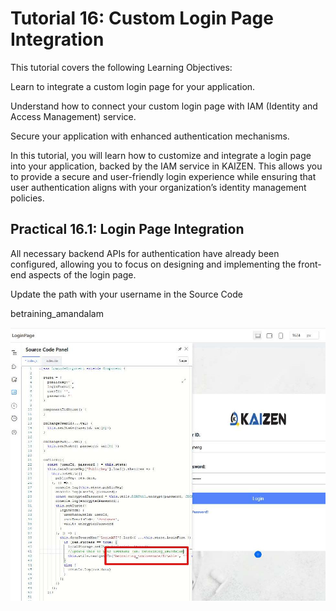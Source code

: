 # Tutorial 16: Custom Login Page Integration

This tutorial covers the following Learning Objectives:



Learn to integrate a custom login page for your application.

Understand how to connect your custom login page with IAM (Identity and Access Management) service.

Secure your application with enhanced authentication mechanisms.



In this tutorial, you will learn how to customize and integrate a login page into your application, backed by the IAM service in KAIZEN. This allows you to provide a secure and user-friendly login experience while ensuring that user authentication aligns with your organization’s identity management policies.





## Practical 16.1: Login Page Integration



All necessary backend APIs for authentication have already been configured, allowing you to focus on designing and implementing the front-end aspects of the login page.

Update the path with your username in the Source Code

betraining_amandalam





![Image Description](./images/image_90.jpeg)



